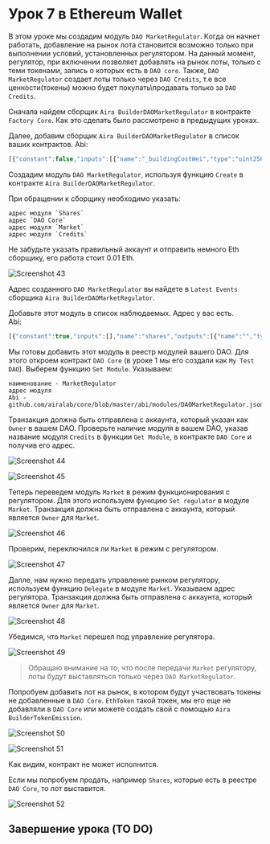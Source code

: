 # Урок 7 в Ethereum Wallet

В этом уроке мы создадим модуль `DAO MarketRegulator`. Когда он начнет работать, добавление на рынок лота становится возможно только при выполнении условий, установленных регулятором. На данный момент, регулятор, при включении позволяет добавлять на рынок лоты, только с теми токенами, запись о которых есть в `DAO core`. Также, `DAO MarketRegulator` создает лоты только через `DAO Credits`, т.е все ценности(токены) можно будет покупать\продавать только за `DAO Credits`.

Сначала найдем сборщик `Aira BuilderDAOMarketRegulator` в контракте `Factory Core`. Как это сделать было рассмотрено в предыдущих уроках.

Далее, добавим сборщик `Aira BuilderDAOMarketRegulator` в список ваших контрактов.
Abi:
```js
[{"constant":false,"inputs":[{"name":"_buildingCostWei","type":"uint256"}],"name":"setCost","outputs":[],"type":"function"},{"constant":false,"inputs":[{"name":"_owner","type":"address"}],"name":"delegate","outputs":[],"type":"function"},{"constant":true,"inputs":[],"name":"buildingCostWei","outputs":[{"name":"","type":"uint256"}],"type":"function"},{"constant":false,"inputs":[{"name":"_proposal","type":"address"}],"name":"setProposal","outputs":[],"type":"function"},{"constant":true,"inputs":[],"name":"owner","outputs":[{"name":"","type":"address"}],"type":"function"},{"constant":false,"inputs":[{"name":"_shares","type":"address"},{"name":"_core","type":"address"},{"name":"_market","type":"address"},{"name":"_dao_credits","type":"address"}],"name":"create","outputs":[{"name":"","type":"address"}],"type":"function"},{"constant":false,"inputs":[{"name":"_cashflow","type":"address"}],"name":"setCashflow","outputs":[],"type":"function"},{"constant":true,"inputs":[],"name":"getLastContract","outputs":[{"name":"","type":"address"}],"type":"function"},{"constant":true,"inputs":[{"name":"","type":"address"},{"name":"","type":"uint256"}],"name":"getContractsOf","outputs":[{"name":"","type":"address"}],"type":"function"},{"inputs":[{"name":"_buildingCost","type":"uint256"},{"name":"_cashflow","type":"address"},{"name":"_proposal","type":"address"}],"type":"constructor"},{"anonymous":false,"inputs":[{"indexed":true,"name":"sender","type":"address"},{"indexed":true,"name":"instance","type":"address"}],"name":"Builded","type":"event"}]

```  
Создадим модуль `DAO MarketRegulator`, используя функцию `Create` в контракте `Aira BuilderDAOMarketRegulator`.

При обращении к сборщику необходимо указать:

    адрес модуля `Shares`
    адрес `DAO Core`
    адрес модуля `Market`
    адрес модуля `Credits`

Не забудьте указать правильный аккаунт и отправить немного Eth сборщику, его работа стоит 0.01 Eth.

![Screenshot 43](/img/Screenshot_43.png)

Адрес созданного `DAO MarketRegulator` вы найдете в `Latest Events` сборщика `Aira BuilderDAOMarketRegulator`.

Добавьте этот модуль в список наблюдаемых. Адрес у вас есть.  
Abi:  
```js
[{"constant":true,"inputs":[],"name":"shares","outputs":[{"name":"","type":"address"}],"type":"function"},{"constant":false,"inputs":[{"name":"_sale","type":"address"},{"name":"_quantity","type":"uint256"},{"name":"_price","type":"uint256"}],"name":"sale","outputs":[{"name":"","type":"address"}],"type":"function"},{"constant":true,"inputs":[],"name":"credits","outputs":[{"name":"","type":"address"}],"type":"function"},{"constant":false,"inputs":[{"name":"_lot","type":"address"}],"name":"notifyDeal","outputs":[],"type":"function"},{"constant":false,"inputs":[],"name":"sign","outputs":[{"name":"","type":"address"}],"type":"function"},{"constant":false,"inputs":[{"name":"_owner","type":"address"}],"name":"delegate","outputs":[],"type":"function"},{"constant":true,"inputs":[],"name":"market","outputs":[{"name":"","type":"address"}],"type":"function"},{"constant":true,"inputs":[],"name":"owner","outputs":[{"name":"","type":"address"}],"type":"function"},{"constant":true,"inputs":[{"name":"_asset","type":"address"}],"name":"currentRuleOf","outputs":[{"name":"","type":"address"}],"type":"function"},{"constant":false,"inputs":[{"name":"_buy","type":"address"},{"name":"_quantity","type":"uint256"},{"name":"_price","type":"uint256"}],"name":"buy","outputs":[{"name":"","type":"address"}],"type":"function"},{"constant":false,"inputs":[{"name":"_asset","type":"address"},{"name":"_rule","type":"address"},{"name":"_count","type":"uint256"}],"name":"pollUp","outputs":[],"type":"function"},{"constant":false,"inputs":[{"name":"_asset","type":"address"},{"name":"_count","type":"uint256"}],"name":"pollDown","outputs":[],"type":"function"},{"constant":true,"inputs":[],"name":"dao_core","outputs":[{"name":"","type":"address"}],"type":"function"},{"inputs":[{"name":"_shares","type":"address"},{"name":"_core","type":"address"},{"name":"_market","type":"address"},{"name":"_dao_credits","type":"address"}],"type":"constructor"},{"anonymous":false,"inputs":[{"indexed":true,"name":"sender","type":"address"},{"indexed":true,"name":"lot","type":"address"}],"name":"NewLot","type":"event"},{"anonymous":false,"inputs":[{"indexed":false,"name":"_value","type":"uint256"}],"name":"Emission","type":"event"},{"anonymous":false,"inputs":[{"indexed":true,"name":"sender","type":"address"},{"indexed":true,"name":"agent","type":"address"}],"name":"MarketAgentSign","type":"event"}]

```

Мы готовы добавить этот модуль в реестр модулей вашего DAO. Для этого откроем контракт `DAO Core` (в уроке 1 мы его создали как `My Test DAO`). Выберем функцию `Set Module`. Указываем:

    наименование - MarketRegulator
    адрес модуля
    Abi - github.com/airalab/core/blob/master/abi/modules/DAOMarketRegulator.json  

Транзакция должна быть отправлена с аккаунта, который указан как `Owner` в вашем DAO. Проверьте наличие модуля в вашем DAO, указав название модуля `Credits` в функции `Get Module`, в контракте `DAO Core` и получив его адрес.

![Screenshot 44](/img/Screenshot_44.png)

![Screenshot 45](/img/Screenshot_45.png)

Теперь переведем модуль `Market` в режим функционирования с регулятором. Для этого используем функцию `Set regulator` в модуле `Market`. Транзакция должна быть отправлена с аккаунта, который является `Owner` для `Market`.

![Screenshot 46](/img/Screenshot_46.png)

Проверим, переключился ли `Market` в режим с регулятором.

![Screenshot 47](/img/Screenshot_47.png)

Далле, нам нужно передать управление рынком регулятору, используем функцию `Delegate` в модуле `Market`. Указываем адрес регулятора. Транзакция должна быть отправлена с аккаунта, который является `Owner` для `Market`.

![Screenshot 48](/img/Screenshot_48.png)

Убедимся, что `Market` перешел под управление регулятора.

![Screenshot 49](/img/Screenshot_49.png)

>Обращаю внимание на то, что после передачи `Market` регулятору, лоты будут выставляться только через `DAO MarketRegulator`.

Попробуем добавить лот на рынок, в котором будут участвовать токены не добавленные в `DAO Core`. `EthToken` такой токен, мы его еще не добавляли в `DAO Core` или можете создать свой с помощью `Aira BuilderTokenEmission`.

![Screenshot 50](/img/Screenshot_50.png)

![Screenshot 51](/img/Screenshot_51.png)

Как видим, контракт не может исполнится.

Если мы попробуем продать, например `Shares`, которые есть в реестре `DAO Core`, то лот выставится.

![Screenshot 52](/img/Screenshot_52.png)

## Завершение урока (TO DO)

